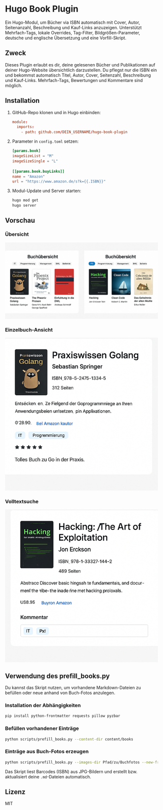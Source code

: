 # Hugo Book Plugin

Ein Hugo-Modul, um Bücher via ISBN automatisch mit Cover, Autor, Seitenanzahl, Beschreibung und Kauf-Links anzuzeigen. Unterstützt Mehrfach-Tags, lokale Overrides, Tag-Filter, Bildgrößen-Parameter, deutsche und englische Übersetzung und eine Vorfill-Skript.

## Zweck

Dieses Plugin erlaubt es dir, deine gelesenen Bücher und Publikationen auf deiner Hugo-Website übersichtlich darzustellen. Du pflegst nur die ISBN ein und bekommst automatisch Titel, Autor, Cover, Seitenzahl, Beschreibung und Kauf-Links. Mehrfach-Tags, Bewertungen und Kommentare sind möglich.

## Installation

1. GitHub-Repo klonen und in Hugo einbinden:
   ```toml
   module:
     imports:
       - path: github.com/DEIN_USERNAME/hugo-book-plugin
   ```
2. Parameter in `config.toml` setzen:
   ```toml
   [params.book]
   imageSizeList = "M"
   imageSizeSingle = "L"

   [[params.book.buyLinks]]
   name = "Amazon"
   url = "https://www.amazon.de/s?k={{.ISBN}}"
   ```
3. Modul-Update und Server starten:
   ```bash
   hugo mod get
   hugo server
   ```

## Vorschau

### Übersicht
![Übersicht](assets/previews/overview.png)

### Einzelbuch-Ansicht
![Einzelbuch](assets/previews/single.png)

### Volltextsuche
![Suche](assets/previews/search.png)

## Verwendung des prefill_books.py

Du kannst das Skript nutzen, um vorhandene Markdown-Dateien zu befüllen oder neue anhand von Buch-Fotos anzulegen.

### Installation der Abhängigkeiten
```bash
pip install python-frontmatter requests pillow pyzbar
```

### Befüllen vorhandener Einträge
```bash
python scripts/prefill_books.py --content-dir content/books
```

### Einträge aus Buch-Fotos erzeugen
```bash
python scripts/prefill_books.py --images-dir Pfad/zu/Buchfotos --new-from-images
```

Das Skript liest Barcodes (ISBN) aus JPG-Bildern und erstellt bzw. aktualisiert deine `.md`-Dateien automatisch.

## Lizenz

MIT
